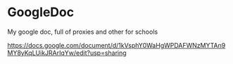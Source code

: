 # GoogleDoc
My google doc, full of proxies and other for schools

https://docs.google.com/document/d/1kVsphY0WaHgWPDAFWNzMYTAn9MY8yKqLUikJRArIqYw/edit?usp=sharing
